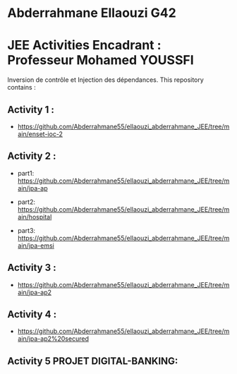 # Abderrahmane Ellaouzi G42
#  JEE Activities Encadrant : Professeur Mohamed YOUSSFI 
               

Inversion de contrôle et Injection des dépendances. This repository contains :

## Activity 1 :

- https://github.com/Abderrahmane55/ellaouzi_abderrahmane_JEE/tree/main/enset-ioc-2

## Activity 2 :

- part1:  https://github.com/Abderrahmane55/ellaouzi_abderrahmane_JEE/tree/main/jpa-ap

- part2:  https://github.com/Abderrahmane55/ellaouzi_abderrahmane_JEE/tree/main/hospital

- part3:  https://github.com/Abderrahmane55/ellaouzi_abderrahmane_JEE/tree/main/jpa-emsi

## Activity 3 : 

- https://github.com/Abderrahmane55/ellaouzi_abderrahmane_JEE/tree/main/jpa-ap2

## Activity 4 :

- https://github.com/Abderrahmane55/ellaouzi_abderrahmane_JEE/tree/main/jpa-ap2%20secured

## Activity 5 PROJET DIGITAL-BANKING:


